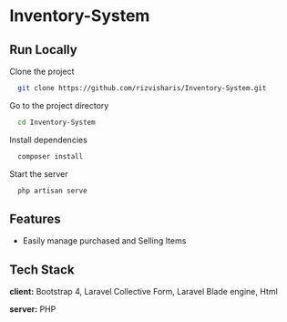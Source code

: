 # Inventory-System
## Run Locally

Clone the project

```bash
  git clone https://github.com/rizvisharis/Inventory-System.git
```

Go to the project directory

```bash
  cd Inventory-System
```

Install dependencies

```bash
  composer install
```

Start the server

```bash
  php artisan serve
```

  
## Features

- Easily manage purchased and Selling Items

  
## Tech Stack

**client:** Bootstrap 4, Laravel Collective Form, Laravel Blade engine, Html

**server:** PHP

  
